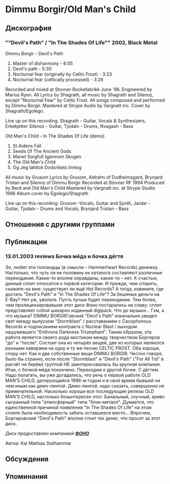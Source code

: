 # Dimmu Borgir/Old Man's Child



## Дискография

### ""Devil's Path" / "In The Shades Of Life"" 2002, Black Metal

Dimmu Borgir - Devil's Path

1. Master of disharmony - 6:05
2. Devil's path - 5:30
3. Nocturnal fear (originally by Celtic Frost) - 3:23
4. Nocturnal fear (celtically processed) - 3:28

Recorded and mixed at Stovner Rockefabrikk June '96. Engineered by Marius Ryen. 
All Lyrics by Shagrath, all music by Shagrath and Silenoz, except "Nocturnal Fear" by Celtic Frost. 
All songs composed and performed by Dimmu Borgir. 
Mastered at Strype 
Audio by Vargnatt inc. 
Cover by Shagrath/Egolego.

Line up on this recording: Shagrath - Guitar, Vocals & Synthesizers, Erkekjetter Silenoz - Guitar, Tjodalv - Drums, Nvagash - Bass


Old Man's Child - In The Shades Of Life (demo)

1. St Aidens Fall
2. Seeds Of The Ancient Gods
3. Manet Sorgfull Igjennom Skogen
4. The Old Man's Child
5. Og Jeg Iakttok Dodsrikets Inntog

All music by Grusom
Lyrics by Grusom, Aldrahn of Dodheimsgard,
Brynjard Tristan and Silenoz of Dimmu Borgir
Recorded at Stovner RF 1994
Produced by Bеrd and Old Man's Child
Mastered by Vargnatt inc. at Strype Studio 1996
Album cover by Egolego/Shagrath

Line up on this recording: Grusom -Vocals, Guitar and Synth, Jardar - Guitar, Tjodalv - Drums and Vocals, Brynjard Tristan - Bass


## Отношения с другими группами


## Публикации

### 13.01.2003 reviews Бочка мёда и бочка дёгтя

<p>Эх, любят эти голландцы (в смысле – Hammerheart Records) денежку. Настолько, что чуть ли не половину их каталога составляют различные переиздания. Какие-то вполне оправданы, какие-то – нет. К счастью, данный сплит относится к первой категории. И прежде, чем спорить, скажите-ка мне: существует ли ещё Hot Records? А тогда, извините, где достать "Devil's Path" и "In The Shades Of Life"? За бешеные деньги на E-Bay? Нет уж, увольте. Пусть лучше будет переиздание. Тем более, чем пролицензировавшие этот диск Фоно постарались на славу: сплит представляет собой шикарно изданный digipack. Что до музыки… Гхм, а что музыка? DIMMU BORGIR'овский "Devil's Path" изначально увидел свет между выпуском "Stormblast" / расставанием с Cacophonous Records и подписанием контракта с Nuclear Blast / выходом нашумевшего "Enthrone Darkness Triumphant". Таким образом, эта работа является своего рода мостиком между творчеством Боргиров "до" и "после". Состоит она из четырёх вещей, две из которых являются разными каверами на одну и ту же песню CELTIC FROST. Оба хороши, спору нет. Как и две собственные вещи DIMMU BORGIR. Честно говоря, было бы странно, если после "Stormblast" и "Devil's Path" ("For All Tid" в расчёт не берём) группой НЕ заинтересовалась бы крупная компания. Итак, с бочкой мёда покончено. Переходим к другой бочке. С дёгтем. Надо полагать, вы уже догадались, что речь о первой работе OLD MAN'S CHILD, датирующейся 1996-м годом и в своё время бывшей ни чем иным как демо-лентой. Демо-лентой, надо сказать, совершенно не примечательной. Насколько хороши все последующие релизы OLD MAN'S CHILD, настолько безынтересен этот. Банальный, скучный, криво сыгранный типа "атмосферный" типа "блэк-металл". Думается, что единственной причиной появления "In The Shades Of Life" на этом сплите была необходимость забить оставшееся место… Впрочем, Боргировский "Devil's Path" вполне стоит тех денег, что просят за этот диск.</p>
<P> <I>Диск предоставлен компанией <B><A HREF="http://www.fono.ru">ФОНО</A></B></I></>

Автор: Kai Mathias Stalhammar


## Обсуждения


## Упоминания

